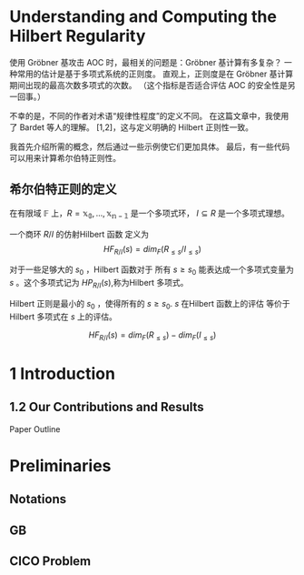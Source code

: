 # Understanding and Computing the Hilbert Regularity
使用 Gröbner 基攻击 AOC 时，最相关的问题是：Gröbner 基计算有多复杂？ 一种常用的估计是基于多项式系统的正则度。 直观上，正则度是在 Gröbner 基计算期间出现的最高次数多项式的次数。 （这个指标是否适合评估 AOC 的安全性是另一回事。）

不幸的是，不同的作者对术语“规律性程度”的定义不同。 在这篇文章中，我使用了 Bardet 等人的理解。 [1,2]，这与定义明确的 Hilbert 正则性一致。

我首先介绍所需的概念，然后通过一些示例使它们更加具体。 最后，有一些代码可以用来计算希尔伯特正则性。

## 希尔伯特正则的定义

在有限域  $\mathbb{F}$ 上，$R=\mathbb{x_0,...,x_{n-1}}$ 是一个多项式环， $I\subseteq R$ 是一个多项式理想。

一个商环 $R/I$ 的仿射Hilbert 函数 定义为
$$
HF_{R/I}(s)=dim_F(R_{\le s}/I_{\le s})
$$

对于一些足够大的 $s_0$ ，Hilbert 函数对于 所有 $s\ge s_0$ 能表达成一个多项式变量为 $s$ 。这个多项式记为 $HP_{R/I}(s)$,称为Hilbert 多项式。

Hilbert 正则是最小的 $s_0$ ，使得所有的 $s\ge s_0$. $s$ 在Hilbert 函数上的评估 等价于 Hilbert 多项式在 $s$ 上的评估。

$$
HF_{R/I}(s)=dim_F(R_{\le s})-dim_F(I_{\le s})
$$

# 1 Introduction

## 

## 1.2 Our Contributions and Results

Paper Outline

#  Preliminaries

## Notations

## GB

## CICO Problem




